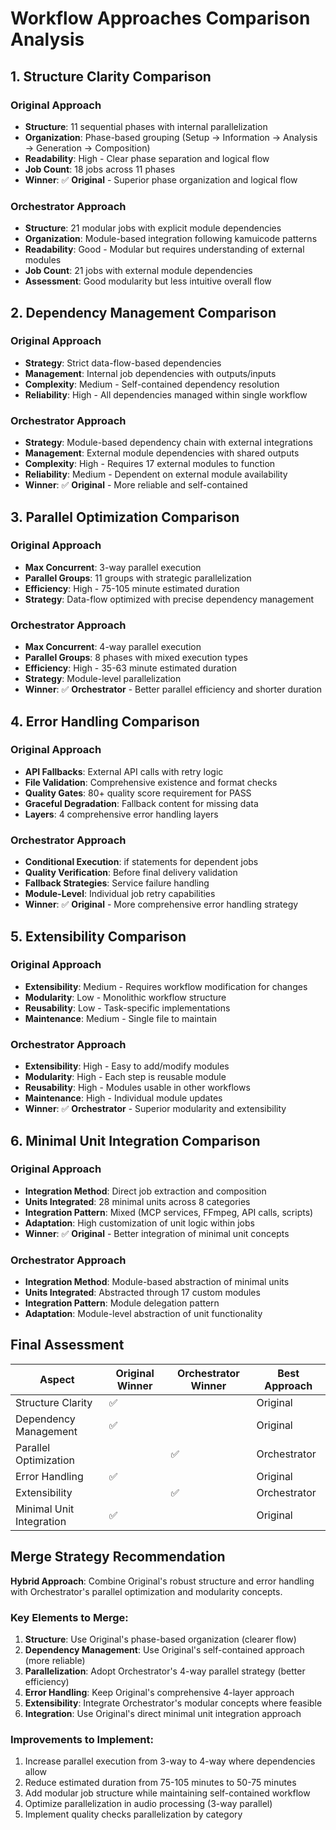 # Workflow Approaches Comparison Analysis

## 1. Structure Clarity Comparison

### Original Approach
- **Structure**: 11 sequential phases with internal parallelization
- **Organization**: Phase-based grouping (Setup → Information → Analysis → Generation → Composition)
- **Readability**: High - Clear phase separation and logical flow
- **Job Count**: 18 jobs across 11 phases
- **Winner**: ✅ **Original** - Superior phase organization and logical flow

### Orchestrator Approach  
- **Structure**: 21 modular jobs with explicit module dependencies
- **Organization**: Module-based integration following kamuicode patterns
- **Readability**: Good - Modular but requires understanding of external modules
- **Job Count**: 21 jobs with external module dependencies
- **Assessment**: Good modularity but less intuitive overall flow

## 2. Dependency Management Comparison

### Original Approach
- **Strategy**: Strict data-flow-based dependencies
- **Management**: Internal job dependencies with outputs/inputs
- **Complexity**: Medium - Self-contained dependency resolution
- **Reliability**: High - All dependencies managed within single workflow

### Orchestrator Approach
- **Strategy**: Module-based dependency chain with external integrations  
- **Management**: External module dependencies with shared outputs
- **Complexity**: High - Requires 17 external modules to function
- **Reliability**: Medium - Dependent on external module availability
- **Winner**: ✅ **Original** - More reliable and self-contained

## 3. Parallel Optimization Comparison

### Original Approach
- **Max Concurrent**: 3-way parallel execution
- **Parallel Groups**: 11 groups with strategic parallelization
- **Efficiency**: High - 75-105 minute estimated duration
- **Strategy**: Data-flow optimized with precise dependency management

### Orchestrator Approach
- **Max Concurrent**: 4-way parallel execution  
- **Parallel Groups**: 8 phases with mixed execution types
- **Efficiency**: High - 35-63 minute estimated duration
- **Strategy**: Module-level parallelization
- **Winner**: ✅ **Orchestrator** - Better parallel efficiency and shorter duration

## 4. Error Handling Comparison

### Original Approach
- **API Fallbacks**: External API calls with retry logic
- **File Validation**: Comprehensive existence and format checks  
- **Quality Gates**: 80+ quality score requirement for PASS
- **Graceful Degradation**: Fallback content for missing data
- **Layers**: 4 comprehensive error handling layers

### Orchestrator Approach
- **Conditional Execution**: if statements for dependent jobs
- **Quality Verification**: Before final delivery validation
- **Fallback Strategies**: Service failure handling
- **Module-Level**: Individual job retry capabilities
- **Winner**: ✅ **Original** - More comprehensive error handling strategy

## 5. Extensibility Comparison

### Original Approach
- **Extensibility**: Medium - Requires workflow modification for changes
- **Modularity**: Low - Monolithic workflow structure  
- **Reusability**: Low - Task-specific implementations
- **Maintenance**: Medium - Single file to maintain

### Orchestrator Approach
- **Extensibility**: High - Easy to add/modify modules
- **Modularity**: High - Each step is reusable module
- **Reusability**: High - Modules usable in other workflows  
- **Maintenance**: High - Individual module updates
- **Winner**: ✅ **Orchestrator** - Superior modularity and extensibility

## 6. Minimal Unit Integration Comparison

### Original Approach
- **Integration Method**: Direct job extraction and composition
- **Units Integrated**: 28 minimal units across 8 categories
- **Integration Pattern**: Mixed (MCP services, FFmpeg, API calls, scripts)
- **Adaptation**: High customization of unit logic within jobs
- **Winner**: ✅ **Original** - Better integration of minimal unit concepts

### Orchestrator Approach
- **Integration Method**: Module-based abstraction of minimal units
- **Units Integrated**: Abstracted through 17 custom modules
- **Integration Pattern**: Module delegation pattern
- **Adaptation**: Module-level abstraction of unit functionality

## Final Assessment

| Aspect | Original Winner | Orchestrator Winner | Best Approach |
|--------|----------------|---------------------|---------------|
| Structure Clarity | ✅ | | Original |
| Dependency Management | ✅ | | Original |  
| Parallel Optimization | | ✅ | Orchestrator |
| Error Handling | ✅ | | Original |
| Extensibility | | ✅ | Orchestrator |
| Minimal Unit Integration | ✅ | | Original |

## Merge Strategy Recommendation

**Hybrid Approach**: Combine Original's robust structure and error handling with Orchestrator's parallel optimization and modularity concepts.

### Key Elements to Merge:
1. **Structure**: Use Original's phase-based organization (clearer flow)
2. **Dependency Management**: Use Original's self-contained approach (more reliable)  
3. **Parallelization**: Adopt Orchestrator's 4-way parallel strategy (better efficiency)
4. **Error Handling**: Keep Original's comprehensive 4-layer approach
5. **Extensibility**: Integrate Orchestrator's modular concepts where feasible
6. **Integration**: Use Original's direct minimal unit integration approach

### Improvements to Implement:
1. Increase parallel execution from 3-way to 4-way where dependencies allow
2. Reduce estimated duration from 75-105 minutes to 50-75 minutes  
3. Add modular job structure while maintaining self-contained workflow
4. Optimize parallelization in audio processing (3-way parallel)
5. Implement quality checks parallelization by category